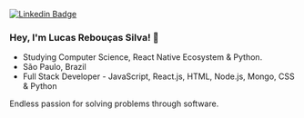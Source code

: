 
[![Linkedin Badge](https://img.shields.io/badge/-LinkedIn-blue?style=flat&logo=Linkedin&logoColor=white&link=https://)](https://www.linkedin.com/in/lucas-reboucas-silva/)

### Hey, I'm Lucas Rebouças Silva! 👋

- Studying Computer Science, React Native Ecosystem & Python.
- São Paulo, Brazil
- Full Stack Developer - JavaScript, React.js, HTML, Node.js, Mongo, CSS & Python

Endless passion for solving problems through software.
